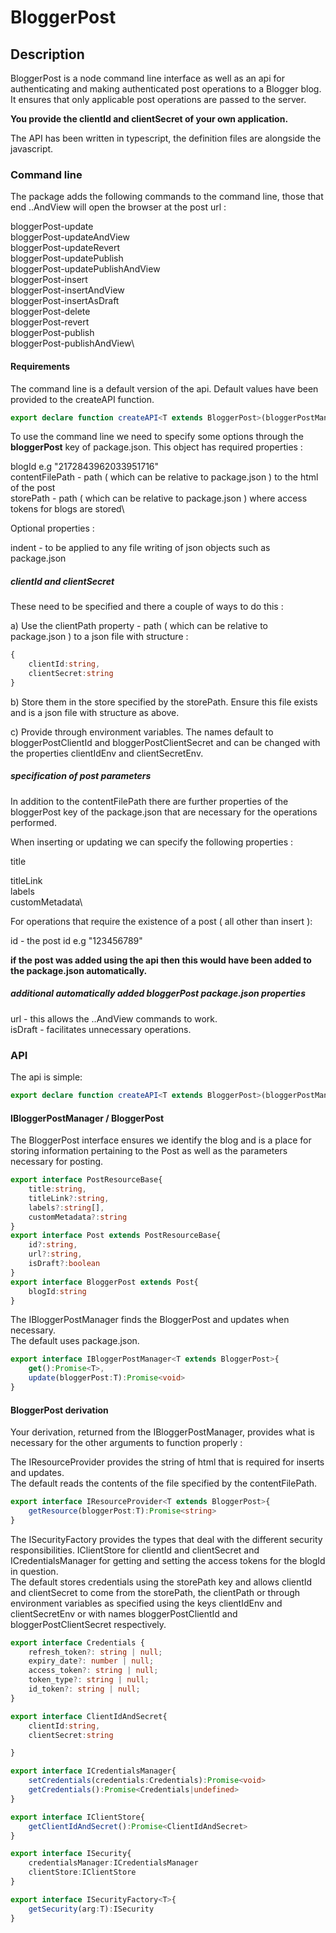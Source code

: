 # BloggerPost

## Description

BloggerPost is a node command line interface as well as an api for authenticating and making authenticated post operations to a Blogger blog.  It ensures that only applicable post operations are passed to the server.

**You provide the clientId and clientSecret of your own application.**

The API has been written in typescript, the definition files are alongside the javascript.

### Command line

The package adds the following commands to the command line, those that end ..AndView will open the browser at the post url :

bloggerPost-update\
bloggerPost-updateAndView\
bloggerPost-updateRevert\
bloggerPost-updatePublish\
bloggerPost-updatePublishAndView\
bloggerPost-insert\
bloggerPost-insertAndView\
bloggerPost-insertAsDraft\
bloggerPost-delete\
bloggerPost-revert\
bloggerPost-publish\
bloggerPost-publishAndView\

#### Requirements

The command line is a default version of the api.  Default values have been provided to the createAPI function.

```typescript
export declare function createAPI<T extends BloggerPost>(bloggerPostManager: IBloggerPostManager<T>, securityFactory: ISecurityFactory<T>, resourceProvider: IResourceProvider<T>, conditionFailMessages?: ConditionFailMessages): BloggerPoster;
```

To use the command line we need to specify some options through the **bloggerPost** key of package.json.
This object has required properties :

blogId e.g "2172843962033951716"\
contentFilePath - path ( which can be relative to package.json ) to the html of the post\
storePath - path ( which can be relative to package.json ) where access tokens for blogs are stored\

Optional properties :

indent - to be applied to any file writing of json objects such as package.json

##### clientId and clientSecret

These need to be specified and there a couple of ways to do this :

a) Use the clientPath property - path ( which can be relative to package.json ) to a json file with structure :

```typescript
{
    clientId:string,
    clientSecret:string
}
```

b) Store them in the store specified by the storePath. Ensure this file exists and is a json file with structure as above.

c) Provide through environment variables.  The names default to bloggerPostClientId and bloggerPostClientSecret and can be changed with the properties clientIdEnv and clientSecretEnv.

##### specification of post parameters

In addition to the contentFilePath there are further properties of the bloggerPost key of the package.json that are necessary for the operations performed.

When inserting or updating we can specify the following properties :

title

titleLink\
labels\
customMetadata\

For operations that require the existence of a post ( all other than insert ):

id - the post id e.g "123456789"

**if the post was added using the api then this would have been added to the package.json automatically.**

##### additional automatically added bloggerPost package.json properties

url - this allows the ..AndView commands to work.\
isDraft - facilitates unnecessary operations.

### API

The api is simple:

```typescript
export declare function createAPI<T extends BloggerPost>(bloggerPostManager: IBloggerPostManager<T>, securityFactory: ISecurityFactory<T>, resourceProvider: IResourceProvider<T>, conditionFailMessages?: ConditionFailMessages): BloggerPoster;
```

#### IBloggerPostManager / BloggerPost

The BloggerPost interface ensures we identify the blog and is a place for storing information pertaining to the Post as well as the parameters necessary for posting.

```typescript
export interface PostResourceBase{
    title:string,
    titleLink?:string,
    labels?:string[],
    customMetadata?:string
}
export interface Post extends PostResourceBase{
    id?:string,
    url?:string,
    isDraft?:boolean
}
export interface BloggerPost extends Post{
    blogId:string
}
```

The IBloggerPostManager finds the BloggerPost and updates when necessary.\
The default uses package.json.

```typescript
export interface IBloggerPostManager<T extends BloggerPost>{
    get():Promise<T>,
    update(bloggerPost:T):Promise<void>
}
```

#### BloggerPost derivation

Your derivation, returned from the IBloggerPostManager, provides what is necessary for the other arguments to function properly :

The IResourceProvider provides the string of html that is required for inserts and updates.\
The default reads the contents of the file specified by the contentFilePath.

```typescript
export interface IResourceProvider<T extends BloggerPost>{
    getResource(bloggerPost:T):Promise<string>
}
```

The ISecurityFactory provides the types that deal with the different security responsibilities.  IClientStore for clientId and clientSecret and ICredentialsManager for getting and setting the access tokens for the blogId in question.\
The default stores credentials using the storePath key and allows clientId and clientSecret to come from the storePath, the clientPath or through environment variables as specified using the keys clientIdEnv and clientSecretEnv or with names bloggerPostClientId and bloggerPostClientSecret respectively.

```typescript
export interface Credentials {
    refresh_token?: string | null;
    expiry_date?: number | null;
    access_token?: string | null;
    token_type?: string | null;
    id_token?: string | null;
}

export interface ClientIdAndSecret{
    clientId:string,
    clientSecret:string

}

export interface ICredentialsManager{
    setCredentials(credentials:Credentials):Promise<void>
    getCredentials():Promise<Credentials|undefined>
}

export interface IClientStore{
    getClientIdAndSecret():Promise<ClientIdAndSecret>
}

export interface ISecurity{
    credentialsManager:ICredentialsManager
    clientStore:IClientStore
}

export interface ISecurityFactory<T>{
    getSecurity(arg:T):ISecurity
}
```